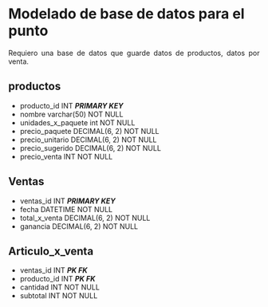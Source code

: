 # Modelado de base de datos para el punto

<div align="justify">
Requiero una base de datos que guarde datos de productos, datos por venta.
</div>

## productos
- producto_id INT ***PRIMARY KEY***
- nombre varchar(50) NOT NULL
- unidades_x_paquete int NOT NULL
- precio_paquete DECIMAL(6, 2) NOT NULL
- precio_unitario DECIMAL(6, 2) NOT NULL
- precio_sugerido DECIMAL(6, 2) NOT NULL
- precio_venta INT NOT NULL

## Ventas
- ventas_id INT ***PRIMARY KEY***
- fecha DATETIME NOT NULL
- total_x_venta DECIMAL(6, 2) NOT NULL
- ganancia DECIMAL(6, 2) NOT NULL

## Articulo_x_venta
- ventas_id INT ***PK FK***
- producto_id INT ***PK FK***
- cantidad INT NOT NULL
- subtotal INT NOT NULL